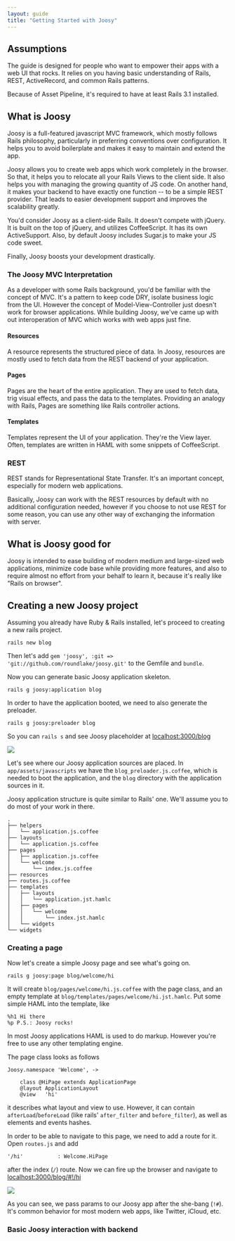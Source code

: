 ```yaml
---
layout: guide
title: "Getting Started with Joosy"
---
```


## Assumptions

The guide is designed for people who want to empower their apps with a web UI that rocks. It relies on you having basic understanding of Rails, REST, ActiveRecord, and common Rails patterns.

Because of Asset Pipeline, it's required to have at least Rails 3.1 installed.

## What is Joosy

Joosy is a full-featured javascript MVC framework, which mostly follows Rails philosophy, particularly in preferring conventions over configuration. It helps you to avoid boilerplate and makes it easy to maintain and extend the app.

Joosy allows you to create web apps which work completely in the browser. So that, it helps you to relocate all your Rails Views to the client side. It also helps you with managing the growing quantity of JS code. On another hand, it makes your backend to have exactly one function --  to be a simple REST provider. That leads to easier development support and improves the scalability greatly.

You'd consider Joosy as a client-side Rails. It doesn't compete with jQuery. It is built on the top of jQuery, and utilizes CoffeeScript. It has its own ActiveSupport. Also, by default Joosy includes Sugar.js to make your JS code sweet.

Finally, Joosy boosts your development drastically.

### The Joosy MVC Interpretation

As a developer with some Rails background, you'd be familiar with the concept of MVC. It's a pattern to keep code DRY, isolate business logic from the UI. However the concept of Model-View-Controller just doesn't work for browser applications. While building Joosy, we've came up with out interoperation of MVC which works with web apps just fine.

#### Resources

A resource represents the structured piece of data. In Joosy, resources are mostly used to fetch data from the REST backend of your application. 

#### Pages

Pages are the heart of the entire application. They are used to fetch data, trig visual effects, and pass the data to the templates. Providing an analogy with Rails, Pages are something like Rails controller actions.

#### Templates

Templates represent the UI of your application. They're the View layer. Often, templates are written in HAML with some snippets of CoffeeScript.

### REST

REST stands for Representational State Transfer. It's an important concept, especially for modern web applications.

Basically, Joosy can work with the REST resources by default with no additional configuration needed, however if you choose to not use REST for some reason, you can use any other way of exchanging the information with server.

## What is Joosy good for

Joosy is intended to ease building of modern medium and large-sized web applications, minimize code base while providing more features, and also to require almost no effort from your behalf to learn it, because it's really like "Rails on browser".

## Creating a new Joosy project

Assuming you already have Ruby & Rails installed, let's proceed to creating a new rails project.

    rails new blog

Then let's add `gem 'joosy', :git => 'git://github.com/roundlake/joosy.git'` to the Gemfile and `bundle`.

Now you can generate basic Joosy application skeleton.

    rails g joosy:application blog

In order to have the application booted, we need to also generate the preloader.

    rails g joosy:preloader blog

So you can `rails s` and see Joosy placeholder at [localhost:3000/blog](http://localhost:3000/blog)

![](http://f.cl.ly/items/3r1T27472y0K0u440Z3B/Screen%20Shot%202012-02-11%20at%2011.28.49%20AM.png)

Let's see where our Joosy application sources are placed. In `app/assets/javascripts` we have the `blog_preloader.js.coffee`, which is needed to boot the application, and the `blog` directory with the application sources in it.

Joosy application structure is quite similar to Rails' one. We'll assume you to do most of your work in there.

    .
    ├── helpers
    │   └── application.js.coffee
    ├── layouts
    │   └── application.js.coffee
    ├── pages
    │   ├── application.js.coffee
    │   └── welcome
    │       └── index.js.coffee
    ├── resources
    ├── routes.js.coffee
    ├── templates
    │   ├── layouts
    │   │   └── application.jst.hamlc
    │   ├── pages
    │   │   └── welcome
    │   │       └── index.jst.hamlc
    │   └── widgets
    └── widgets

### Creating a page

Now let's create a simple Joosy page and see what's going on.

    rails g joosy:page blog/welcome/hi

It will create `blog/pages/welcome/hi.js.coffee` with the page class, and an empty template at `blog/templates/pages/welcome/hi.jst.hamlc`. Put some simple HAML into the template, like

    %h1 Hi there
    %p P.S.: Joosy rocks!

In most Joosy applications HAML is used to do markup. However you're free to use any other templating engine. 

The page class looks as follows

    Joosy.namespace 'Welcome', ->
        
        class @HiPage extends ApplicationPage
        @layout ApplicationLayout
        @view   'hi'

it describes what layout and view to use. However, it can contain `afterLoad`/`beforeLoad` (like rails' `after_filter` and `before_filter`), as well as elements and events hashes.

In order to be able to navigate to this page, we need to add a route for it. Open `routes.js` and add

    '/hi'           : Welcome.HiPage

after the index (`/`) route. Now we can fire up the browser and navigate to [localhost:3000/blog/#!/hi](http://localhost:3000/blog/#!/hi)

![](http://f.cl.ly/items/0q1H0O402E040n2T0718/Screen%20Shot%202012-02-11%20at%2011.49.14%20AM.png)

As you can see, we pass params to our Joosy app after the she-bang (`!#`). It's common behavior for most modern web apps, like Twitter, iCloud, etc.

### Basic Joosy interaction with backend
